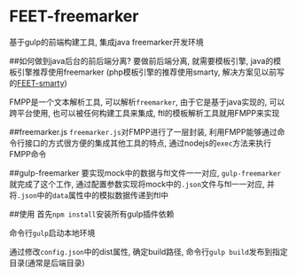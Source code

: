 # FEET-freemarker
基于gulp的前端构建工具, 集成java freemarker开发环境

##如何做到java后台的前后端分离?
要做前后端分离, 就需要模板引擎, java的模板引擎推荐使用freemarker  (php模板引擎的推荐使用smarty, 解决方案见以前写的[FEET-smarty](https://github.com/quanxi613/FEET-smarty))

FMPP是一个文本解析工具, 可以解析`freemarker`, 由于它是基于java实现的, 可以跨平台使用, 也可以被任何构建工具来集成, ftl的模板解析工具就用FMPP来实现

##freemarker.js
`freemarker.js`对FMPP进行了一层封装, 利用FMPP能够通过命令行接口的方式很方便的集成其他工具的特点, 通过nodejs的`exec`方法来执行FMPP命令

##gulp-freemarker
要实现mock中的数据与ftl文件一一对应, `gulp-freemarker`就完成了这个工作, 通过配置参数实现将mock中的`.json`文件与ftl一一对应, 并将`.json`中的`data`属性中的模拟数据传递到ftl中

##使用
首先`npm install`安装所有gulp插件依赖

命令行`gulp`启动本地环境

通过修改`config.json`中的dist属性, 确定build路径, 命令行`gulp build`发布到指定目录(通常是后端目录)
